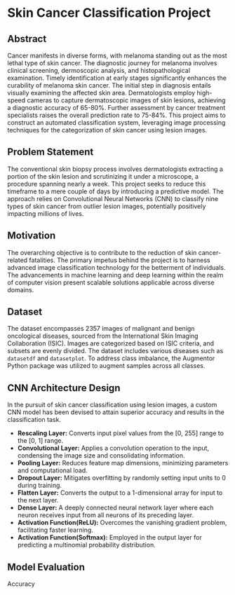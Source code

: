 # Skin Cancer Classification Project

## Abstract

Cancer manifests in diverse forms, with melanoma standing out as the most lethal type of skin cancer. The diagnostic journey for melanoma involves clinical screening, dermoscopic analysis, and histopathological examination. Timely identification at early stages significantly enhances the curability of melanoma skin cancer. The initial step in diagnosis entails visually examining the affected skin area. Dermatologists employ high-speed cameras to capture dermatoscopic images of skin lesions, achieving a diagnostic accuracy of 65-80%. Further assessment by cancer treatment specialists raises the overall prediction rate to 75-84%. This project aims to construct an automated classification system, leveraging image processing techniques for the categorization of skin cancer using lesion images.

## Problem Statement

The conventional skin biopsy process involves dermatologists extracting a portion of the skin lesion and scrutinizing it under a microscope, a procedure spanning nearly a week. This project seeks to reduce this timeframe to a mere couple of days by introducing a predictive model. The approach relies on Convolutional Neural Networks (CNN) to classify nine types of skin cancer from outlier lesion images, potentially positively impacting millions of lives.

## Motivation

The overarching objective is to contribute to the reduction of skin cancer-related fatalities. The primary impetus behind the project is to harness advanced image classification technology for the betterment of individuals. The advancements in machine learning and deep learning within the realm of computer vision present scalable solutions applicable across diverse domains.

## Dataset

The dataset encompasses 2357 images of malignant and benign oncological diseases, sourced from the International Skin Imaging Collaboration (ISIC). Images are categorized based on ISIC criteria, and subsets are evenly divided. The dataset includes various diseases such as `datasetdf` and `datasetplot`. To address class imbalance, the Augmentor Python package was utilized to augment samples across all classes.



## CNN Architecture Design

In the pursuit of skin cancer classification using lesion images, a custom CNN model has been devised to attain superior accuracy and results in the classification task.

- **Rescaling Layer:** Converts input pixel values from the [0, 255] range to the [0, 1] range.
- **Convolutional Layer:** Applies a convolution operation to the input, condensing the image size and consolidating information.
- **Pooling Layer:** Reduces feature map dimensions, minimizing parameters and computational load.
- **Dropout Layer:** Mitigates overfitting by randomly setting input units to 0 during training.
- **Flatten Layer:** Converts the output to a 1-dimensional array for input to the next layer.
- **Dense Layer:** A deeply connected neural network layer where each neuron receives input from all neurons of its preceding layer.
- **Activation Function(ReLU):** Overcomes the vanishing gradient problem, facilitating faster learning.
- **Activation Function(Softmax):** Employed in the output layer for predicting a multinomial probability distribution.



## Model Evaluation

Accuracy
